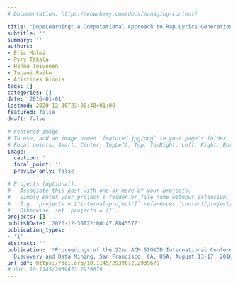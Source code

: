 ```yaml
---
# Documentation: https://wowchemy.com/docs/managing-content/

title: 'DopeLearning: A Computational Approach to Rap Lyrics Generation'
subtitle: ''
summary: ''
authors:
- Eric Malmi
- Pyry Takala
- Hannu Toivonen
- Tapani Raiko
- Aristides Gionis
tags: []
categories: []
date: '2016-01-01'
lastmod: 2020-12-30T23:00:48+01:00
featured: false
draft: false

# Featured image
# To use, add an image named `featured.jpg/png` to your page's folder.
# Focal points: Smart, Center, TopLeft, Top, TopRight, Left, Right, BottomLeft, Bottom, BottomRight.
image:
  caption: ''
  focal_point: ''
  preview_only: false

# Projects (optional).
#   Associate this post with one or more of your projects.
#   Simply enter your project's folder or file name without extension.
#   E.g. `projects = ["internal-project"]` references `content/project/deep-learning/index.md`.
#   Otherwise, set `projects = []`.
projects: []
publishDate: '2020-12-30T22:00:47.884357Z'
publication_types:
- '1'
abstract: ''
publication: '*Proceedings of the 22nd ACM SIGKDD International Conference on Knowledge
  Discovery and Data Mining, San Francisco, CA, USA, August 13-17, 2016*'
url_pdf: https://doi.org/10.1145/2939672.2939679
# doi: 10.1145/2939672.2939679
---
```

